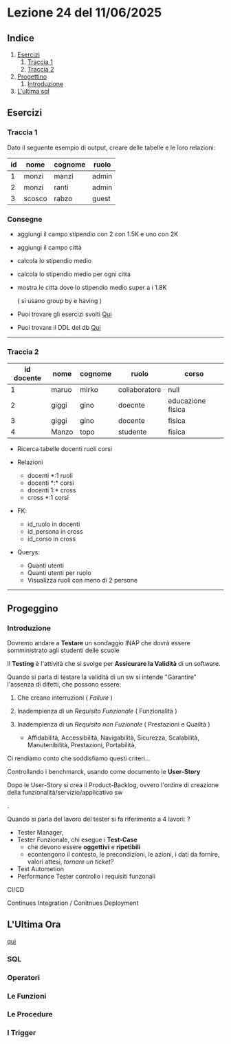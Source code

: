 # Lezione 24 del 11/06/2025

## Indice

1. [Esercizi](#esercizi)
   1. [Traccia 1](#traccia-1)
   2. [Traccia 2](#traccia-2)
2. [Progettino](#progeggino)
   1. [Introduzione](#introduzione)
3. [L'ultima sql](#lultima-ora)

## Esercizi

### Traccia 1

Dato il seguente esempio di output, creare delle tabelle e le loro relazioni:

| id  | nome   | cognome | ruolo |
| --- | ------ | ------- | ----- |
| 1   | monzi  | manzi   | admin |
| 2   | monzi  | ranti   | admin |
| 3   | scosco | rabzo   | guest |

### Consegne

- aggiungi il campo stipendio con 2 con 1.5K e uno con 2K

- aggiungi il campo città

- calcola lo stipendio medio

- calcola lo stipendio medio per ogni citta

- mostra le citta dove lo stipendio medio super a i 1.8K

  ( si usano group by e having )

- Puoi trovare gli esercizi svolti [Qui](es_1.sql)

- Puoi trovare il DDL del db [Qui](db_es_user_ruoli.sql)

---

### Traccia 2

| id docente | nome  | cognome | ruolo         | corso             |
| ---------- | ----- | ------- | ------------- | ----------------- |
| 1          | maruo | mirko   | collaboratore | null              |
| 2          | giggi | gino    | doecnte       | educazione fisica |
| 3          | giggi | gino    | docente       | fisica            |
| 4          | Manzo | topo    | studente      | fisica            |

- Ricerca tabelle
  docenti
  ruoli
  corsi

- Relazioni

  - docenti \*:1 ruoli
  - docenti \*:\* corsi
  - docenti 1:\* cross
  - cross \*:1 corsi

- FK:

  - id_ruolo in docenti
  - id_persona in cross
  - id_corso in cross

- Querys:
  - Quanti utenti
  - Quanti utenti per ruolo
  - Visualizza ruoli con meno di 2 persone

---

## Progeggino

### Introduzione

Dovremo andare a **Testare** un sondaggio INAP che dovrà essere somministrato agli studenti delle scuole

Il **Testing** è l'attività che si svolge per **Assicurare la Validità** di un software.

Quando si parla di testare la validità di un sw si intende "Garantire" l'assenza di difetti, che possono essere:

1.  Che creano interruzioni ( _Failure_ )
2.  Inadempienza di un _Requisito Funzionale_ ( Funzionalità )
3.  Inadempienza di un _Requisito non Fuzionale_ ( Prestazioni e Quailtà )

    - Affidabilità, Accessibilità, Navigabilità, Sicurezza, Scalabilità, Manutenibilità, Prestazioni, Portabilità,

Ci rendiamo conto che soddisfiamo questi criteri...

Controllando i benchmarck, usando come documento le **User-Story**

Dopo le User-Story si crea il Product-Backlog, ovvero l'ordine di creazione della funzionalità/servizio/applicativo sw

.

Quando si parla del lavoro del tester si fa riferimento a 4 lavori: ?

- Tester Manager,
- Tester Funzionale, chi esegue i **Test-Case**
  - che devono essere **oggettivi** e **ripetibili**
  - econtengono il contesto, le precondizioni, le azioni, i dati da fornire, valori attesi, _tornare un ticket?_
- Test Autometion
- Performance Tester
  controllo i requisiti funzonali

CI/CD

Continues Integration / Conitnues Deployment

## L'Ultima Ora

[qui](es3_db_insert.sql)

### SQL

### Operatori

### Le Funzioni

### Le Procedure

### I Trigger
